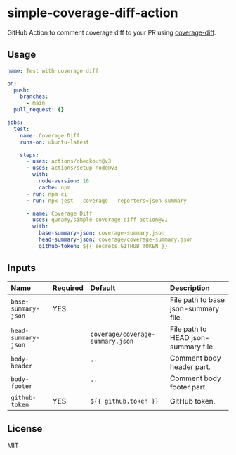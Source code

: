 # simple-coverage-diff-action

GitHub Action to comment coverage diff to your PR using [coverage-diff](https://www.npmjs.com/package/coverage-diff).

## Usage

```yaml
name: Test with coverage diff

on:
  push:
    branches:
      - main
  pull_request: {}

jobs:
  test:
    name: Coverage Diff
    runs-on: ubuntu-latest

    steps:
      - uses: actions/checkout@v3
      - uses: actions/setup-node@v3
        with:
          node-version: 16
          cache: npm
      - run: npm ci
      - run: npx jest --coverage --reporters=json-summary

      - name: Coverage Diff
        uses: quramy/simple-coverage-diff-action@v1
        with:
          base-summary-json: coverage-summary.json
          head-summary-json: coverage/coverage-summary.json
          github-token: ${{ secrets.GITHUB_TOKEN }}
```

## Inputs

| Name                | Required | Default                          | Description                          |
| :------------------ | :------- | :------------------------------- | :----------------------------------- |
| `base-summary-json` | YES      |                                  | File path to base json-summary file. |
| `head-summary-json` |          | `coverage/coverage-summary.json` | File path to HEAD json-summary file. |
| `body-header`       |          | `''`                             | Comment body header part.            |
| `body-footer`       |          | `''`                             | Comment body footer part.            |
| `github-token`      | YES      | `${{ github.token }}`            | GitHub token.                        |

## License

MIT
